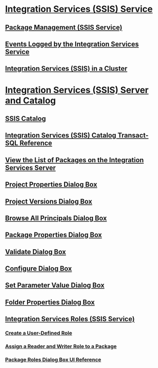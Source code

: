 # [Integration Services (SSIS) Service](integration-services-service-ssis-service.md)  
## [Package Management (SSIS Service)](package-management-ssis-service.md)  
## [Events Logged by the Integration Services Service](events-logged-by-the-integration-services-service.md)  
## [Integration Services (SSIS) in a Cluster](integration-services-ssis-in-a-cluster.md)  
# [Integration Services (SSIS) Server and Catalog](integration-services-ssis-server-and-catalog.md)  
## [SSIS Catalog](ssis-catalog.md)  
## [Integration Services (SSIS) Catalog Transact-SQL Reference](integration-services-ssis-catalog-transact-sql-reference.md)  
## [View the List of Packages on the Integration Services Server](view-the-list-of-packages-on-the-integration-services-server.md)  
## [Project Properties Dialog Box](project-properties-dialog-box.md)  
## [Project Versions Dialog Box](project-versions-dialog-box.md)  
## [Browse All Principals Dialog Box](browse-all-principals-dialog-box.md)  
## [Package Properties Dialog Box](package-properties-dialog-box.md)  
## [Validate Dialog Box](validate-dialog-box.md)  
## [Configure Dialog Box](configure-dialog-box.md)  
## [Set Parameter Value Dialog Box](set-parameter-value-dialog-box.md)  
## [Folder Properties Dialog Box](folder-properties-dialog-box.md)  
## [Integration Services Roles (SSIS Service)](integration-services-roles-ssis-service.md)  
### [Create a User-Defined Role](create-a-user-defined-role.md)  
### [Assign a Reader and Writer Role to a Package](assign-a-reader-and-writer-role-to-a-package.md)  
### [Package Roles Dialog Box UI Reference](package-roles-dialog-box-ui-reference.md)  
